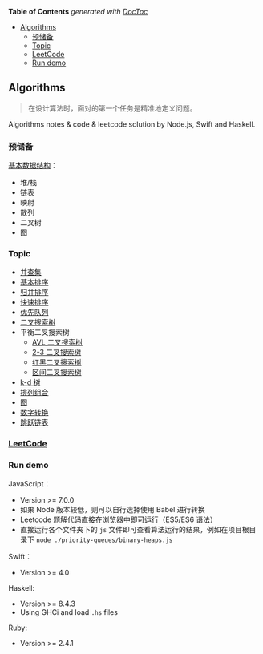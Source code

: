 <!-- START doctoc generated TOC please keep comment here to allow auto update -->
<!-- DON'T EDIT THIS SECTION, INSTEAD RE-RUN doctoc TO UPDATE -->
**Table of Contents**  *generated with [DocToc](https://github.com/thlorenz/doctoc)*

- [Algorithms](#algorithms)
  - [预储备](#%E9%A2%84%E5%82%A8%E5%A4%87)
  - [Topic](#topic)
  - [LeetCode](#leetcode)
  - [Run demo](#run-demo)

<!-- END doctoc generated TOC please keep comment here to allow auto update -->

## Algorithms

> 在设计算法时，面对的第一个任务是精准地定义问题。

Algorithms notes & code & leetcode solution by Node.js, Swift and Haskell.

### 预储备

[基本数据结构](./data-structure.md)：

- 堆/栈
- 链表
- 映射
- 散列
- 二叉树
- 图

### Topic

- [并查集](./union-find/README.md)
- [基本排序](./elementary-sorts/README.md)
- [归并排序](./mergesort/README.md)
- [快速排序](./quicksort/README.md)
- [优先队列](./priority-queues/README.md)
- [二叉搜索树](./binary-search-trees/README.md)
- 平衡二叉搜索树
  - [AVL 二叉搜索树](./balanced-search-trees/README.md)
  - [2-3 二叉搜索树](./2-3-search-trees/README.md)
  - [红黑二叉搜索树](./red-black-bsts/README.md)
  - [区间二叉搜索树](./interval-search-trees/README.md)
- [k-d 树](./k-d-trees/README.md)
- [排列组合](./permutation-and-combination/README.md)
- [图](./graph/README.md)
- [数字转换](./number)
- [跳跃链表](./skiplist)

### [LeetCode](./leetcode/README.md)

### Run demo

JavaScript：

- Version >= 7.0.0
- 如果 Node 版本较低，则可以自行选择使用 Babel 进行转换
- Leetcode 题解代码直接在浏览器中即可运行（ES5/ES6 语法）
- 直接运行各个文件夹下的 `js` 文件即可查看算法运行的结果，例如在项目根目录下 `node ./priority-queues/binary-heaps.js`

Swift：

- Version >= 4.0

Haskell:

- Version >= 8.4.3
- Using GHCi and load `.hs` files

Ruby:

- Version >= 2.4.1
